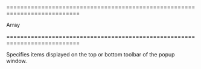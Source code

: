 <!--**
/*-------------------------------------------
    Auto-generated file. Do not modify.
-------------------------------------------

**-->
===========================================================================
<!--type-->Array<!--/type-->
===========================================================================

<!--shortDescription-->
Specifies items displayed on the top or bottom toolbar of the popup window.
<!--/shortDescription-->

<!--fullDescription-->

<!--/fullDescription-->